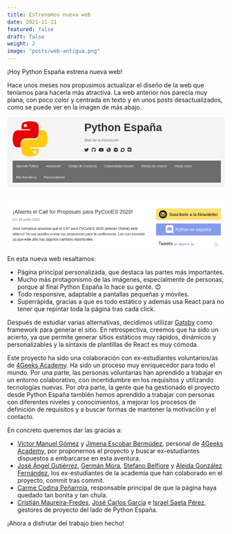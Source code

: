 ```yaml
---
title: Estrenamos nueva web
date: 2021-11-11
featured: false
draft: false
weight: 2
image: "posts/web-antigua.png"
---
```


¡Hoy Python España estrena nueva web!

Hace unos meses nos propusimos actualizar el diseño de la web que teníamos para hacerla más atractiva. La web anterior nos parecía muy plana, con poco color y centrada en texto y en unos posts desactualizados, como se puede ver en la imagen de más abajo.

<img src="/images/posts/web-antigua.png" />

En esta nueva web resaltamos:
- Página principal personalizada, que destaca las partes más importantes.
- Mucho más protagonismo de las imágenes, especialmente de personas, porque al final Python España lo hace su gente. 😊
- Todo responsive, adaptable a pantallas pequeñas y móviles.
- Superrápida, gracias a que es todo estático y además usa React para no tener que repintar toda la página tras cada click.

Después de estudiar varias alternativas, decidimos utilizar [Gatsby](https://www.gatsbyjs.com/) como framework para generar el sitio. En retrospectiva, creemos que ha sido un acierto, ya que permite generar sitios estáticos muy rápidos, dinámicos y personalizables y la sintaxis de plantillas de React es muy cómoda.

Este proyecto ha sido una colaboración con ex-estudiantes voluntarios/as de [4Geeks Academy](https://4geeksacademy.com/es/inicio). Ha sido un proceso muy enriquecedor para todo el mundo. Por una parte, las personas voluntarias han aprendido a trabajar en un entorno colaborativo, con incertidumbre en los requisitos y utilizando tecnologías nuevas. Por otra parte, la gente que ha gestionado el proyecto desde Python España también hemos aprendido a trabajar con personas con diferentes niveles y conocimientos, a mejorar los procesos de definición de requisitos y a buscar formas de mantener la motivación y el contacto.

En concreto queremos dar las gracias a:
- [Víctor Manuel Gómez](https://www.linkedin.com/in/victormgomezp/) y [Jimena Escobar Bermúdez](https://www.linkedin.com/in/jimena-eb), personal de [4Geeks Academy](https://4geeksacademy.com/es/inicio), por proponernos el proyecto y buscar ex-estudiantes dispuestos a embarcarse en esta aventura.
- [José Ángel Gutiérrez](https://github.com/jagtrrz), [Germán Mora](https://github.com/german664), [Stefano Belfiore](https://github.com/stefanobelfiore) y [Aleida González Fernández](https://github.com/aleidagonzalez), los ex-estudiantes de la academia que han colaborado en el proyecto, commit tras commit.
- [Carme Codina Peñarroja](https://github.com/carmeco), responsable principal de que la página haya quedado tan bonita y tan chula.
- [Cristián Maureira-Fredes](https://github.com/cmaureir), [José Carlos García](https://github.com/quobit) e [Israel Saeta Pérez](https://github.com/dukebody), gestores de proyecto del lado de Python España.

¡Ahora a disfrutar del trabajo bien hecho!